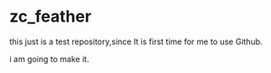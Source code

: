 # zc_feather
this just is a test repository,since It is first time for me to use Github.

i am going to make it.
